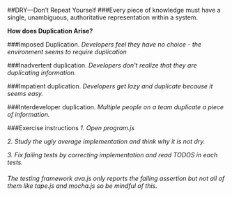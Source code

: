##DRY—Don’t Repeat Yourself
###Every piece of knowledge must have a single, unambiguous, authoritative representation within a system.

****How does Duplication Arise?****

###Imposed Duplication.
*Developers feel they have no choice - the environment seems to require duplication*

###Inadvertent duplication.
*Developers don't realize that they are duplicating information.*

###Impatient duplication.
*Developers get lazy and duplicate because it seems easy.*

###Interdeveloper duplication.
*Multiple people on a team duplicate a piece of information.*

###Exercise instructions
*1. Open program.js*

*2. Study the ugly average implementation and think why it is not dry.*

*3. Fix failing tests by correcting implementation and read TODOS in each tests.*

###### The testing framework ava.js only reports the failing assertion but not all of them like tape.js and mocha.js so be mindful of this.
